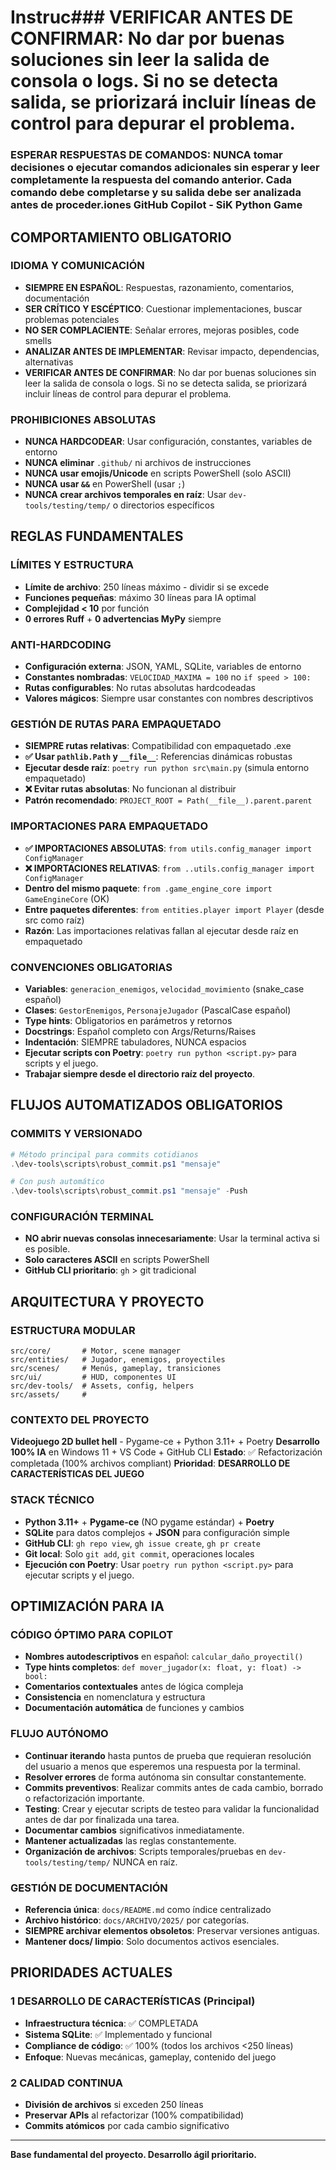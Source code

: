 # Instruc###  **VERIFICAR ANTES DE CONFIRMAR**: No dar por buenas soluciones sin leer la salida de consola o logs. Si no se detecta salida, se priorizará incluir líneas de control para depurar el problema.

###  **ESPERAR RESPUESTAS DE COMANDOS**: NUNCA tomar decisiones o ejecutar comandos adicionales sin esperar y leer completamente la respuesta del comando anterior. Cada comando debe completarse y su salida debe ser analizada antes de proceder.iones GitHub Copilot - SiK Python Game

##  **COMPORTAMIENTO OBLIGATORIO**

###  **IDIOMA Y COMUNICACIÓN**
- **SIEMPRE EN ESPAÑOL**: Respuestas, razonamiento, comentarios, documentación
- **SER CRÍTICO Y ESCÉPTICO**: Cuestionar implementaciones, buscar problemas potenciales
- **NO SER COMPLACIENTE**: Señalar errores, mejoras posibles, code smells
- **ANALIZAR ANTES DE IMPLEMENTAR**: Revisar impacto, dependencias, alternativas
- **VERIFICAR ANTES DE CONFIRMAR**: No dar por buenas soluciones sin leer la salida de consola o logs. Si no se detecta salida, se priorizará incluir líneas de control para depurar el problema.

###  **PROHIBICIONES ABSOLUTAS**
- **NUNCA HARDCODEAR**: Usar configuración, constantes, variables de entorno
- **NUNCA eliminar** `.github/` ni archivos de instrucciones
- **NUNCA usar emojis/Unicode** en scripts PowerShell (solo ASCII)
- **NUNCA usar `&&`** en PowerShell (usar `;`)
- **NUNCA crear archivos temporales en raíz**: Usar `dev-tools/testing/temp/` o directorios específicos

##  **REGLAS FUNDAMENTALES**

###  **LÍMITES Y ESTRUCTURA**
- **Límite de archivo**: 250 líneas máximo - dividir si se excede
- **Funciones pequeñas**: máximo 30 líneas para IA optimal
- **Complejidad < 10** por función
- **0 errores Ruff** + **0 advertencias MyPy** siempre

###  **ANTI-HARDCODING**
- **Configuración externa**: JSON, YAML, SQLite, variables de entorno
- **Constantes nombradas**: `VELOCIDAD_MAXIMA = 100` no `if speed > 100:`
- **Rutas configurables**: No rutas absolutas hardcodeadas
- **Valores mágicos**: Siempre usar constantes con nombres descriptivos

###  **GESTIÓN DE RUTAS PARA EMPAQUETADO**
- **SIEMPRE rutas relativas**: Compatibilidad con empaquetado .exe
- **✅ Usar `pathlib.Path` y `__file__`**: Referencias dinámicas robustas
- **Ejecutar desde raíz**: `poetry run python src\main.py` (simula entorno empaquetado)
- **❌ Evitar rutas absolutas**: No funcionan al distribuir
- **Patrón recomendado**: `PROJECT_ROOT = Path(__file__).parent.parent`

###  **IMPORTACIONES PARA EMPAQUETADO**
- **✅ IMPORTACIONES ABSOLUTAS**: `from utils.config_manager import ConfigManager`
- **❌ IMPORTACIONES RELATIVAS**: `from ..utils.config_manager import ConfigManager`
- **Dentro del mismo paquete**: `from .game_engine_core import GameEngineCore` (OK)
- **Entre paquetes diferentes**: `from entities.player import Player` (desde src como raíz)
- **Razón**: Las importaciones relativas fallan al ejecutar desde raíz en empaquetado

###  **CONVENCIONES OBLIGATORIAS**
- **Variables**: `generacion_enemigos`, `velocidad_movimiento` (snake_case español)
- **Clases**: `GestorEnemigos`, `PersonajeJugador` (PascalCase español)
- **Type hints**: Obligatorios en parámetros y retornos
- **Docstrings**: Español completo con Args/Returns/Raises
- **Indentación**: SIEMPRE tabuladores, NUNCA espacios
- **Ejecutar scripts con Poetry**: `poetry run python <script.py>` para scripts y el juego.
- **Trabajar siempre desde el directorio raíz del proyecto**.

##  **FLUJOS AUTOMATIZADOS OBLIGATORIOS**

###  **COMMITS Y VERSIONADO**
```powershell
# Método principal para commits cotidianos
.\dev-tools\scripts\robust_commit.ps1 "mensaje"

# Con push automático
.\dev-tools\scripts\robust_commit.ps1 "mensaje" -Push

```

###  **CONFIGURACIÓN TERMINAL**
- **NO abrir nuevas consolas innecesariamente**: Usar la terminal activa si es posible.
- **Solo caracteres ASCII** en scripts PowerShell
- **GitHub CLI prioritario**: `gh` > git tradicional

##  **ARQUITECTURA Y PROYECTO**

###  **ESTRUCTURA MODULAR**
```
src/core/		# Motor, scene manager
src/entities/	# Jugador, enemigos, proyectiles
src/scenes/		# Menús, gameplay, transiciones
src/ui/			# HUD, componentes UI
src/dev-tools/	# Assets, config, helpers
src/assets/		#
```

###  **CONTEXTO DEL PROYECTO**
**Videojuego 2D bullet hell** - Pygame-ce + Python 3.11+ + Poetry
**Desarrollo 100% IA** en Windows 11 + VS Code + GitHub CLI
**Estado**:  ✅ Refactorización completada (100% archivos compliant)
**Prioridad**:  **DESARROLLO DE CARACTERÍSTICAS DEL JUEGO**

###  **STACK TÉCNICO**
- **Python 3.11+** + **Pygame-ce** (NO pygame estándar) + **Poetry**
- **SQLite** para datos complejos + **JSON** para configuración simple
- **GitHub CLI**: `gh repo view`, `gh issue create`, `gh pr create`
- **Git local**: Solo `git add`, `git commit`, operaciones locales
- **Ejecución con Poetry**: Usar `poetry run python <script.py>` para ejecutar scripts y el juego.

##  **OPTIMIZACIÓN PARA IA**

###  **CÓDIGO ÓPTIMO PARA COPILOT**
- **Nombres autodescriptivos** en español: `calcular_daño_proyectil()`
- **Type hints completos**: `def mover_jugador(x: float, y: float) -> bool:`
- **Comentarios contextuales** antes de lógica compleja
- **Consistencia** en nomenclatura y estructura
- **Documentación automática** de funciones y cambios

###  **FLUJO AUTÓNOMO**
- **Continuar iterando** hasta puntos de prueba que requieran resolución del usuario a menos que esperemos una respuesta por la terminal.
- **Resolver errores** de forma autónoma sin consultar constantemente.
- **Commits preventivos**: Realizar commits antes de cada cambio, borrado o refactorización importante.
- **Testing**: Crear y ejecutar scripts de testeo para validar la funcionalidad antes de dar por finalizada una tarea.
- **Documentar cambios** significativos inmediatamente.
- **Mantener actualizadas** las reglas constantemente.
- **Organización de archivos**: Scripts temporales/pruebas en `dev-tools/testing/temp/` NUNCA en raíz.

###  **GESTIÓN DE DOCUMENTACIÓN**
- **Referencia única**: `docs/README.md` como índice centralizado
- **Archivo histórico**: `docs/ARCHIVO/2025/` por categorías.
- **SIEMPRE archivar elementos obsoletos**: Preservar versiones antiguas.
- **Mantener docs/ limpio**: Solo documentos activos esenciales.

##  **PRIORIDADES ACTUALES**

### 1 **DESARROLLO DE CARACTERÍSTICAS** (Principal)
- **Infraestructura técnica**:  ✅ COMPLETADA
- **Sistema SQLite**:  ✅ Implementado y funcional
- **Compliance de código**: ✅ 100% (todos los archivos <250 líneas)
- **Enfoque**: Nuevas mecánicas, gameplay, contenido del juego

### 2 **CALIDAD CONTINUA**
- **División de archivos** si exceden 250 líneas
- **Preservar APIs** al refactorizar (100% compatibilidad)
- **Commits atómicos** por cada cambio significativo

---

**Base fundamental del proyecto. Desarrollo ágil prioritario.**
